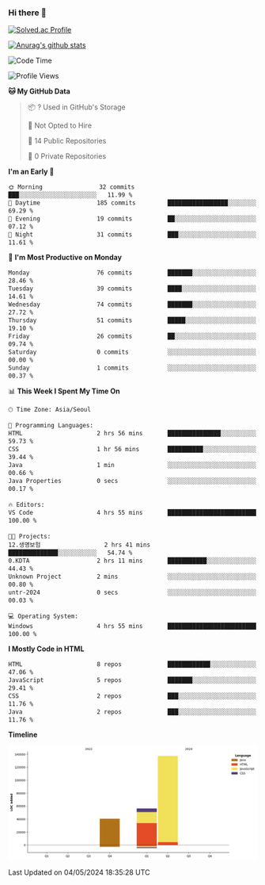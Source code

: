 ### Hi there 👋

[![Solved.ac Profile](http://mazassumnida.wtf/api/v2/generate_badge?boj=qwert3748)](https://solved.ac/qwert3748/)

[![Anurag's github stats](https://github-readme-stats.vercel.app/api?username=hong3737)](https://github.com/anuraghazra/github-readme-stats)
<!--START_SECTION:waka-->
![Code Time](http://img.shields.io/badge/Code%20Time-149%20hrs%201%20min-blue)

![Profile Views](http://img.shields.io/badge/Profile%20Views-1-blue)

**🐱 My GitHub Data** 

> 📦 ? Used in GitHub's Storage 
 > 
> 🚫 Not Opted to Hire
 > 
> 📜 14 Public Repositories 
 > 
> 🔑 0 Private Repositories 
 > 
**I'm an Early 🐤** 

```text
🌞 Morning                32 commits          ███░░░░░░░░░░░░░░░░░░░░░░   11.99 % 
🌆 Daytime                185 commits         █████████████████░░░░░░░░   69.29 % 
🌃 Evening                19 commits          ██░░░░░░░░░░░░░░░░░░░░░░░   07.12 % 
🌙 Night                  31 commits          ███░░░░░░░░░░░░░░░░░░░░░░   11.61 % 
```
📅 **I'm Most Productive on Monday** 

```text
Monday                   76 commits          ███████░░░░░░░░░░░░░░░░░░   28.46 % 
Tuesday                  39 commits          ████░░░░░░░░░░░░░░░░░░░░░   14.61 % 
Wednesday                74 commits          ███████░░░░░░░░░░░░░░░░░░   27.72 % 
Thursday                 51 commits          █████░░░░░░░░░░░░░░░░░░░░   19.10 % 
Friday                   26 commits          ██░░░░░░░░░░░░░░░░░░░░░░░   09.74 % 
Saturday                 0 commits           ░░░░░░░░░░░░░░░░░░░░░░░░░   00.00 % 
Sunday                   1 commits           ░░░░░░░░░░░░░░░░░░░░░░░░░   00.37 % 
```


📊 **This Week I Spent My Time On** 

```text
🕑︎ Time Zone: Asia/Seoul

💬 Programming Languages: 
HTML                     2 hrs 56 mins       ███████████████░░░░░░░░░░   59.73 % 
CSS                      1 hr 56 mins        ██████████░░░░░░░░░░░░░░░   39.44 % 
Java                     1 min               ░░░░░░░░░░░░░░░░░░░░░░░░░   00.66 % 
Java Properties          0 secs              ░░░░░░░░░░░░░░░░░░░░░░░░░   00.17 % 

🔥 Editors: 
VS Code                  4 hrs 55 mins       █████████████████████████   100.00 % 

🐱‍💻 Projects: 
12.생명보험                  2 hrs 41 mins       ██████████████░░░░░░░░░░░   54.74 % 
0.KDTA                   2 hrs 11 mins       ███████████░░░░░░░░░░░░░░   44.43 % 
Unknown Project          2 mins              ░░░░░░░░░░░░░░░░░░░░░░░░░   00.80 % 
untr-2024                0 secs              ░░░░░░░░░░░░░░░░░░░░░░░░░   00.03 % 

💻 Operating System: 
Windows                  4 hrs 55 mins       █████████████████████████   100.00 % 
```

**I Mostly Code in HTML** 

```text
HTML                     8 repos             ████████████░░░░░░░░░░░░░   47.06 % 
JavaScript               5 repos             ███████░░░░░░░░░░░░░░░░░░   29.41 % 
CSS                      2 repos             ███░░░░░░░░░░░░░░░░░░░░░░   11.76 % 
Java                     2 repos             ███░░░░░░░░░░░░░░░░░░░░░░   11.76 % 
```



**Timeline**

![Lines of Code chart](https://raw.githubusercontent.com/hong3737/hong3737/main/assets/bar_graph.png)


 Last Updated on 04/05/2024 18:35:28 UTC
<!--END_SECTION:waka-->
<!--
**hong3737/hong3737** is a ✨ _special_ ✨ repository because its `README.md` (this file) appears on your GitHub profile.

Here are some ideas to get you started:

- 🔭 I’m currently working on ...
- 🌱 I’m currently learning ...
- 👯 I’m looking to collaborate on ...
- 🤔 I’m looking for help with ...
- 💬 Ask me about ...
- 📫 How to reach me: ...
- 😄 Pronouns: ...
- ⚡ Fun fact: ...
-->
